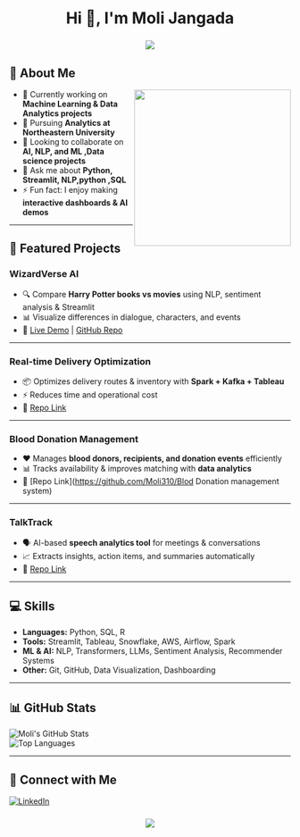 <h1 align="center">Hi 👋, I'm Moli Jangada</h1>

<h3 align="center">
  <img src="https://readme-typing-svg.herokuapp.com/?font=Righteous&size=30&center=true&vCenter=true&width=500&height=50&duration=4000&lines=AI+|+ML+|+Data+Analytics+Enthusiast" />
</h3>

## 💫 About Me
<img align="right" width="280" src="https://user-images.githubusercontent.com/55389276/140866485-8fb1c876-9a8f-4d6a-98dc-08c4981eaf70.gif">

- 🔭 Currently working on **Machine Learning & Data Analytics projects**  
- 🌱 Pursuing **Analytics at Northeastern University**  
- 👯 Looking to collaborate on **AI, NLP, and ML ,Data science projects**  
- 💬 Ask me about **Python, Streamlit, NLP,python ,SQL**  
- ⚡ Fun fact: I enjoy making **interactive dashboards & AI demos**

---

## 🚀 Featured Projects

### **WizardVerse AI**
- 🔍 Compare **Harry Potter books vs movies** using NLP, sentiment analysis & Streamlit  
- 📊 Visualize differences in dialogue, characters, and events  
- 🔗 [Live Demo](#) | [GitHub Repo](https://github.com/Moli310/Wizardverse-)  

---

### **Real-time Delivery Optimization**
- 📦 Optimizes delivery routes & inventory with **Spark + Kafka + Tableau**  
- ⚡ Reduces time and operational cost  
- 🔗 [Repo Link]()  

---

### **Blood Donation Management**
- ❤️ Manages **blood donors, recipients, and donation events** efficiently  
- 📊 Tracks availability & improves matching with **data analytics**  
- 🔗 [Repo Link](https://github.com/Moli310/Blod Donation management system)  

---

### **TalkTrack**
- 🗣️ AI-based **speech analytics tool** for meetings & conversations  
- 📈 Extracts insights, action items, and summaries automatically  
- 🔗 [Repo Link](https://github.com/Moli310/Talktrack)  

---

## 💻 Skills
- **Languages:** Python, SQL, R  
- **Tools:** Streamlit, Tableau, Snowflake, AWS, Airflow, Spark  
- **ML & AI:** NLP, Transformers, LLMs, Sentiment Analysis, Recommender Systems  
- **Other:** Git, GitHub, Data Visualization, Dashboarding  

---

## 📊 GitHub Stats
![Moli's GitHub Stats](https://github-readme-stats.vercel.app/api?username=Moli310&show_icons=true&theme=radical)  
![Top Languages](https://github-readme-stats.vercel.app/api/top-langs/?username=Moli310&layout=compact&theme=radical)

---

## 🎯 Connect with Me
[![LinkedIn](https://img.shields.io/badge/LinkedIn-0077B5?style=for-the-badge&logo=linkedin&logoColor=white)](https://www.linkedin.com/in/moli-jangada/)  


<h3 align="center">
  <img src="https://readme-typing-svg.herokuapp.com/?font=Righteous&size=25&center=true&vCenter=true&width=500&height=50&duration=4000&lines=Thanks+for+visiting!+✌️;+Let's+collab+on+AI+projects!" />
</h3>

